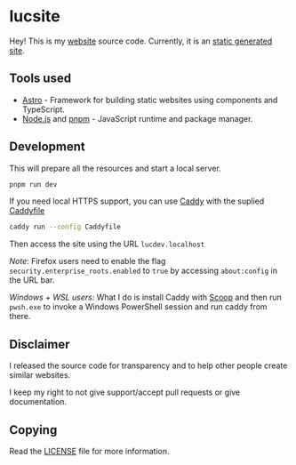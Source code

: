 # lucsite

Hey! This is my [website](https://lucdev.net) source code.
Currently, it is an [static generated site](https://www.cloudflare.com/learning/performance/static-site-generator/).

## Tools used

- [Astro](https://astro.build/) - Framework for building static websites using components and TypeScript.
- [Node.js](https://nodejs.org/) and [pnpm](https://pnpm.js.org/) - JavaScript runtime and package manager.

## Development

This will prepare all the resources and start a local server.

```bash
pnpm run dev
```

If you need local HTTPS support, you can use [Caddy](https://caddyserver.com/) with the suplied [Caddyfile](./Caddyfile)

```sh
caddy run --config Caddyfile
```

Then access the site using the URL `lucdev.localhost`

_Note_: Firefox users need to enable the flag `security.enterprise_roots.enabled` to `true` by accessing `about:config` in the URL bar.

_Windows + WSL users:_ What I do is install Caddy with [Scoop](https://scoop.sh/#/apps?q=caddy) and then run `pwsh.exe` to invoke a Windows PowerShell session and run caddy from there.

## Disclaimer

I released the source code for transparency and to help other people create similar websites.

I keep my right to not give support/accept pull requests or give documentation.

## Copying

Read the [LICENSE](./LICENSE) file for more information.
